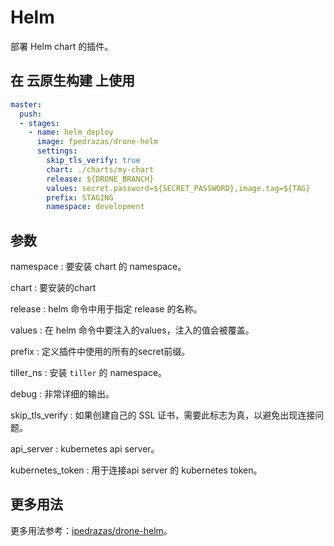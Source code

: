 # Helm

部署 Helm chart 的插件。

## 在 云原生构建 上使用

```yml
master:
  push:
  - stages:
    - name: helm_deploy
      image: fpedrazas/drone-helm
      settings:
        skip_tls_verify: true
        chart: ./charts/my-chart
        release: ${DRONE_BRANCH}
        values: secret.password=${SECRET_PASSWORD},image.tag=${TAG}
        prefix: STAGING
        namespace: development

```

## 参数

namespace
: 要安装 chart 的 namespace。

chart
: 要安装的chart

release
: helm 命令中用于指定 release 的名称。

values
: 在 helm 命令中要注入的values，注入的值会被覆盖。

prefix
: 定义插件中使用的所有的secret前缀。

tiller_ns
: 安装 `tiller` 的 namespace。

debug
: 非常详细的输出。

skip_tls_verify
: 如果创建自己的 SSL 证书，需要此标志为真，以避免出现连接问题。

api_server
: kubernetes api server。

kubernetes_token
: 用于连接api server 的 kubernetes token。

## 更多用法

更多用法参考：[ipedrazas/drone-helm](https://github.com/ipedrazas/drone-helm)。
